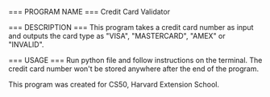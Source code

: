 === PROGRAM NAME ===
Credit Card Validator

=== DESCRIPTION ===
This program takes a credit card number as input and outputs the card type as "VISA", "MASTERCARD", "AMEX" or "INVALID".

=== USAGE ===
Run python file and follow instructions on the terminal. The credit card number won't be stored anywhere after the end of the program.





This program was created for CS50, Harvard Extension School.